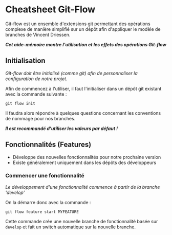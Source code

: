 # Cheatsheet Git-Flow

Git-flow est un ensemble d'extensions git permettant des opérations complexe de manière simplifié sur un dépôt afin d'appliquer le modèle de branches de Vincent Driessen.

**_Cet aide-mémoire montre l'utilisation et les effets des opérations Git-flow_**

## Initialisation

_Git-flow doit être initialisé (comme git) afin de personnaliser la configuration de notre projet._

Afin de commencez à l'utiliser, il faut l'initialiser dans un dépôt git existant avec la commande suivante :

`git flow init`

Il faudra alors répondre à quelques questions concernant les conventions de nommage pour nos branches.

**_Il est recommandé d'utiliser les valeurs par défaut !_**

## Fonctionnalités (Features)

* Développe des nouvelles fonctionnalités pour notre prochaine version
* Existe généralement uniquement dans les dépôts des développeurs

### Commencer une fonctionnalité

_Le développement d'une fonctionnalité commence à partir de la branche 'develop'_

On la démarre donc avec la commande :

`git flow feature start MYFEATURE`

Cette commande crée une nouvelle branche de fonctionnalité basée sur `develop` et fait un switch automatique sur la nouvelle branche.

